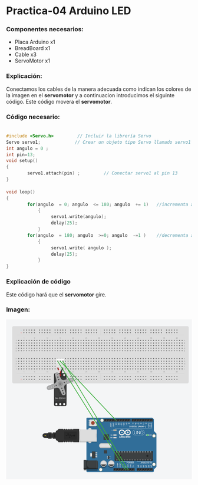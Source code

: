 # Practica-04 Arduino LED

### Componentes necesarios:
* Placa Arduino x1
* BreadBoard x1
* Cable x3
* ServoMotor x1
### Explicación:
Conectamos los cables de la manera adecuada como indican los colores de la imagen en el __servomotor__ y a continuacion introducimos el siguinte código. Este código movera el __servomotor__.
### Código necesario: 
```c

#include <Servo.h>         // Incluir la librería Servo
Servo servo1;             // Crear un objeto tipo Servo llamado servo1
int angulo = 0 ;
int pin=13;
void setup()
{
        servo1.attach(pin) ;         // Conectar servo1 al pin 13
}

void loop()
{
        for(angulo  = 0; angulo  <= 180; angulo  += 1)   //incrementa angulo 1 grado
            {
                 servo1.write(angulo);
                 delay(25);
            }
        for(angulo  = 180; angulo  >=0; angulo  -=1 )    //decrementa angulo 1 grado
            {
                 servo1.write( angulo );
                 delay(25);
            }
}
```

### Explicación de código
Este código hará que el __servomotor__ gire.

### Imagen:

![](servo.PNG)